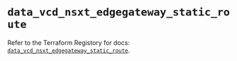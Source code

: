 # `data_vcd_nsxt_edgegateway_static_route`

Refer to the Terraform Registory for docs: [`data_vcd_nsxt_edgegateway_static_route`](https://registry.terraform.io/providers/vmware/vcd/3.10.0/docs/data-sources/nsxt_edgegateway_static_route).
